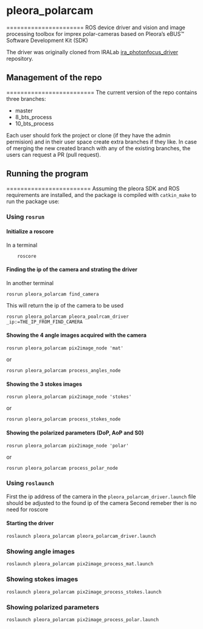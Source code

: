 # pleora_polarcam
======================
ROS device driver and vision and image processing toolbox for imprex polar-cameras based on Pleora’s eBUS™ Software Development Kit (SDK)

The driver was originally cloned from IRALab [ira_photonfocus_driver](
https://github.com/iralabdisco/ira_photonfocus_driver.git) repository. 

## Management of the repo 
=========================
The current version of the repo contains three branches: 

* master 
* 8_bts_process
* 10_bts_process

Each user should fork the project or clone (if they have the admin permision) and in their user space create extra branches if they like.
In case of merging the new created branch with any of the existing branches, the users can request a PR (pull request). 

## Running the program
========================
Assuming the pleora SDK and ROS requirements are installed, and the package is compiled with `catkin_make` to run the package use: 

### Using `rosrun`

#### Initialize a roscore
In a terminal 
```
	roscore 
```


#### Finding the ip of the camera and strating the driver
In another terminal
```
rosrun pleora_polarcam find_camera

``` 
This will return the ip of the camera to be used 

```
rosrun pleora_polarcam pleora_poalrcam_driver _ip:=THE_IP_FROM_FIND_CAMERA

```

#### Showing the 4 angle images acquired with the camera 

```
rosrun pleora_polarcam pix2image_node 'mat'

```
or 

```
rosrun pleora_polarcam process_angles_node 

```

#### Showing the 3 stokes images

``` 
rosrun pleora_polarcam pix2image_node 'stokes'

``` 
or

``` 
rosrun pleora_polarcam process_stokes_node

```

#### Showing the polarized parameters (DoP, AoP and S0) 

```
rosrun pleora_polarcam pix2image_node 'polar'

```
or 

```
rosrun pleora_polarcam process_polar_node 

```


### Using `roslaunch`

First the ip address of the camera in the `pleora_polarcam_driver.launch` file should be adjusted to the found ip of the camera
Second remeber ther is no need for roscore 

#### Starting the driver 
```
roslaunch pleora_polarcam pleora_polarcam_driver.launch

```

### Showing angle images
```
roslaunch pleora_polarcam pix2image_process_mat.launch

``` 
### Showing stokes images
```
roslaunch pleora_polarcam pix2image_process_stokes.launch

``` 
### Showing polarized parameters
```
roslaunch pleora_polarcam pix2image_process_polar.launch

``` 